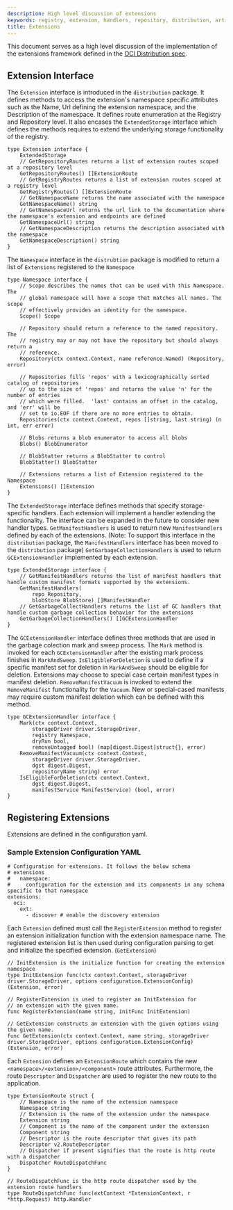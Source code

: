 ```yaml
---
description: High level discussion of extensions
keywords: registry, extension, handlers, repository, distribution, artifacts
title: Extensions
---
```


This document serves as a high level discussion of the implementation of the extensions framework defined in the [OCI Distribution spec](https://github.com/opencontainers/distribution-spec/tree/main/extensions).

## Extension Interface

The `Extension` interface is introduced in the `distribution` package. It defines methods to access the extension's namespace specific attributes such as the Name, Url defining the extension namespace, and the Description of the namespace. It defines route enumeration at the Registry and Repository level. It also encases the `ExtendedStorage` interface which defines the methods requires to extend the underlying storage functionality of the registry. 

```
type Extension interface {
	ExtendedStorage
	// GetRepositoryRoutes returns a list of extension routes scoped at a repository level
	GetRepositoryRoutes() []ExtensionRoute
	// GetRegistryRoutes returns a list of extension routes scoped at a registry level
	GetRegistryRoutes() []ExtensionRoute
	// GetNamespaceName returns the name associated with the namespace
	GetNamespaceName() string
	// GetNamespaceUrl returns the url link to the documentation where the namespace's extension and endpoints are defined
	GetNamespaceUrl() string
	// GetNamespaceDescription returns the description associated with the namespace
	GetNamespaceDescription() string
}
```

The `Namespace` interface in the `distrubtion` package is modified to return a list of `Extensions` registered to the `Namespace`

```
type Namespace interface {
	// Scope describes the names that can be used with this Namespace. The
	// global namespace will have a scope that matches all names. The scope
	// effectively provides an identity for the namespace.
	Scope() Scope

	// Repository should return a reference to the named repository. The
	// registry may or may not have the repository but should always return a
	// reference.
	Repository(ctx context.Context, name reference.Named) (Repository, error)

	// Repositories fills 'repos' with a lexicographically sorted catalog of repositories
	// up to the size of 'repos' and returns the value 'n' for the number of entries
	// which were filled.  'last' contains an offset in the catalog, and 'err' will be
	// set to io.EOF if there are no more entries to obtain.
	Repositories(ctx context.Context, repos []string, last string) (n int, err error)

	// Blobs returns a blob enumerator to access all blobs
	Blobs() BlobEnumerator

	// BlobStatter returns a BlobStatter to control
	BlobStatter() BlobStatter

    // Extensions returns a list of Extension registered to the Namespace
	Extensions() []Extension
}
```

The `ExtendedStorage` interface defines methods that specify storage-specific handlers. Each extension will implement a handler extending the functionality. The interface can be expanded in the future to consider new handler types.
`GetManifestHandlers` is used to return new `ManifestHandlers` defined by each of the extensions. (Note: To support this interface in the `distribution` package, the `ManifestHandlers` interface has been moved to the `distribution` package)
`GetGarbageCollectionHandlers` is used to return `GCExtensionHandler` implemented by each extension.

```
type ExtendedStorage interface {
	// GetManifestHandlers returns the list of manifest handlers that handle custom manifest formats supported by the extensions.
	GetManifestHandlers(
		repo Repository,
		blobStore BlobStore) []ManifestHandler
    // GetGarbageCollectHandlers returns the list of GC handlers that handle custom garbage collection behavior for the extensions
	GetGarbageCollectionHandlers() []GCExtensionHandler
}
```

The `GCExtensionHandler` interface defines three methods that are used in the garbage colection mark and sweep process. The `Mark` method is invoked for each `GCExtensionHandler` after the existing mark process finishes in `MarkAndSweep`. `IsEligibleForDeletion` is used to define if a specific manifest set for deletion in `MarkAndSweep` should be eligible for deletion. Extensions may choose to special case certain manifest types in manifest deletion. `RemoveManifestVacuum` is invoked to extend the `RemoveManifest` functionality for the `Vacuum`. New or special-cased manifests may require custom manifest deletion which can be defined with this method.

```
type GCExtensionHandler interface {
	Mark(ctx context.Context,
		storageDriver driver.StorageDriver,
		registry Namespace,
		dryRun bool,
		removeUntagged bool) (map[digest.Digest]struct{}, error)
	RemoveManifestVacuum(ctx context.Context,
		storageDriver driver.StorageDriver,
		dgst digest.Digest,
		repositoryName string) error
	IsEligibleForDeletion(ctx context.Context,
		dgst digest.Digest,
		manifestService ManifestService) (bool, error)
}
```

## Registering Extensions

Extensions are defined in the configuration yaml. 

### Sample Extension Configuration YAML
```
# Configuration for extensions. It follows the below schema
# extensions
#   namespace:
#     configuration for the extension and its components in any schema specific to that namespace
extensions:
  oci: 
    ext:
      - discover # enable the discovery extension
```

Each `Extension` defined must call the `RegisterExtension` method to register an extension initialization function with the extension namespace name. The registered extension list is then used during configuration parsing to get and initialize the specified extension. (`GetExtension`)

```
// InitExtension is the initialize function for creating the extension namespace
type InitExtension func(ctx context.Context, storageDriver driver.StorageDriver, options configuration.ExtensionConfig) (Extension, error)

// RegisterExtension is used to register an InitExtension for
// an extension with the given name.
func RegisterExtension(name string, initFunc InitExtension)

// GetExtension constructs an extension with the given options using the given name.
func GetExtension(ctx context.Context, name string, storageDriver driver.StorageDriver, options configuration.ExtensionConfig) (Extension, error)
```

Each `Extension` defines an `ExtensionRoute` which contains the new `<namespace>/<extension>/<component>` route attributes. Furthermore, the route `Descriptor` and `Dispatcher` are used to register the new route to the application. 

```
type ExtensionRoute struct {
	// Namespace is the name of the extension namespace
	Namespace string
	// Extension is the name of the extension under the namespace
	Extension string
	// Component is the name of the component under the extension
	Component string
	// Descriptor is the route descriptor that gives its path
	Descriptor v2.RouteDescriptor
	// Dispatcher if present signifies that the route is http route with a dispatcher
	Dispatcher RouteDispatchFunc
}

// RouteDispatchFunc is the http route dispatcher used by the extension route handlers
type RouteDispatchFunc func(extContext *ExtensionContext, r *http.Request) http.Handler
```



